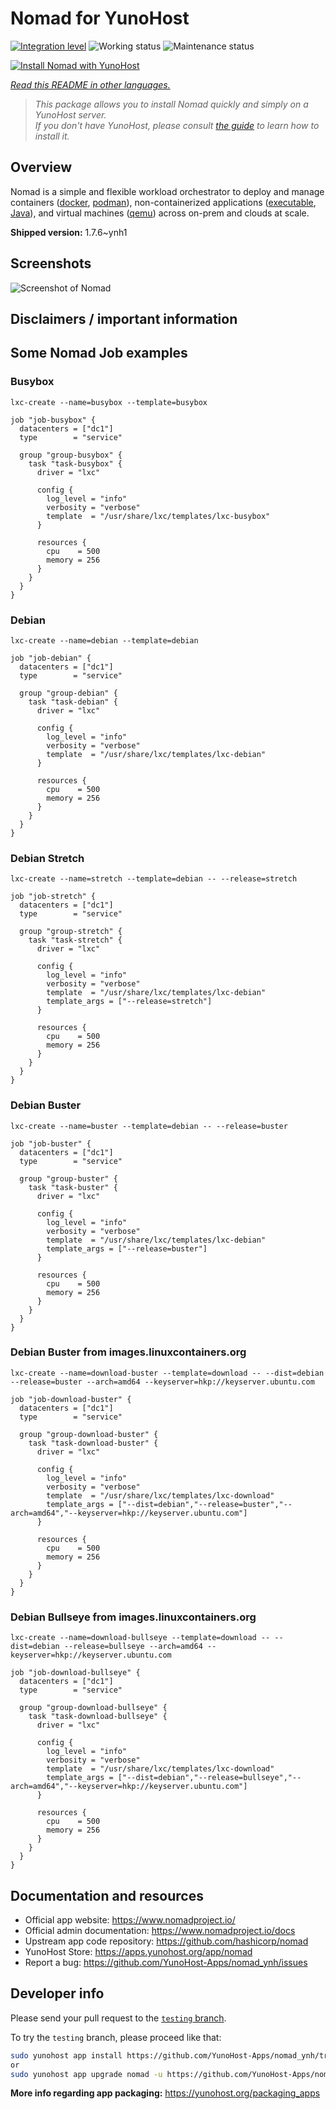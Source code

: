 <!--
N.B.: This README was automatically generated by <https://github.com/YunoHost/apps/tree/master/tools/readme_generator>
It shall NOT be edited by hand.
-->

# Nomad for YunoHost

[![Integration level](https://dash.yunohost.org/integration/nomad.svg)](https://dash.yunohost.org/appci/app/nomad) ![Working status](https://ci-apps.yunohost.org/ci/badges/nomad.status.svg) ![Maintenance status](https://ci-apps.yunohost.org/ci/badges/nomad.maintain.svg)

[![Install Nomad with YunoHost](https://install-app.yunohost.org/install-with-yunohost.svg)](https://install-app.yunohost.org/?app=nomad)

*[Read this README in other languages.](./ALL_README.md)*

> *This package allows you to install Nomad quickly and simply on a YunoHost server.*  
> *If you don't have YunoHost, please consult [the guide](https://yunohost.org/install) to learn how to install it.*

## Overview

Nomad is a simple and flexible workload orchestrator to deploy and manage containers ([docker](https://www.nomadproject.io/docs/drivers/docker.html), [podman](https://www.nomadproject.io/docs/drivers/podman)), non-containerized applications ([executable](https://www.nomadproject.io/docs/drivers/exec.html), [Java](https://www.nomadproject.io/docs/drivers/java)), and virtual machines ([qemu](https://www.nomadproject.io/docs/drivers/qemu.html)) across on-prem and clouds at scale.


**Shipped version:** 1.7.6~ynh1

## Screenshots

![Screenshot of Nomad](./doc/screenshots/assets.png)

## Disclaimers / important information

## Some Nomad Job examples

### Busybox

`lxc-create --name=busybox --template=busybox`

```
job "job-busybox" {
  datacenters = ["dc1"]
  type        = "service"

  group "group-busybox" {
    task "task-busybox" {
      driver = "lxc"

      config {
        log_level = "info"
        verbosity = "verbose"
        template  = "/usr/share/lxc/templates/lxc-busybox"
      }

      resources {
        cpu    = 500
        memory = 256
      }
    }
  }
}
```

### Debian

`lxc-create --name=debian --template=debian`

```
job "job-debian" {
  datacenters = ["dc1"]
  type        = "service"

  group "group-debian" {
    task "task-debian" {
      driver = "lxc"

      config {
        log_level = "info"
        verbosity = "verbose"
        template  = "/usr/share/lxc/templates/lxc-debian"
      }

      resources {
        cpu    = 500
        memory = 256
      }
    }
  }
}
```

### Debian Stretch

`lxc-create --name=stretch --template=debian -- --release=stretch`

```
job "job-stretch" {
  datacenters = ["dc1"]
  type        = "service"

  group "group-stretch" {
    task "task-stretch" {
      driver = "lxc"

      config {
        log_level = "info"
        verbosity = "verbose"
        template  = "/usr/share/lxc/templates/lxc-debian"
		template_args = ["--release=stretch"]
      }

      resources {
        cpu    = 500
        memory = 256
      }
    }
  }
}
```

### Debian Buster

`lxc-create --name=buster --template=debian -- --release=buster`

```
job "job-buster" {
  datacenters = ["dc1"]
  type        = "service"

  group "group-buster" {
    task "task-buster" {
      driver = "lxc"

      config {
        log_level = "info"
        verbosity = "verbose"
        template  = "/usr/share/lxc/templates/lxc-debian"
		template_args = ["--release=buster"]
      }

      resources {
        cpu    = 500
        memory = 256
      }
    }
  }
}
```

### Debian Buster from images.linuxcontainers.org

`lxc-create --name=download-buster --template=download -- --dist=debian --release=buster --arch=amd64 --keyserver=hkp://keyserver.ubuntu.com`

```
job "job-download-buster" {
  datacenters = ["dc1"]
  type        = "service"

  group "group-download-buster" {
    task "task-download-buster" {
      driver = "lxc"

      config {
        log_level = "info"
        verbosity = "verbose"
        template  = "/usr/share/lxc/templates/lxc-download"
		template_args = ["--dist=debian","--release=buster","--arch=amd64","--keyserver=hkp://keyserver.ubuntu.com"]
      }

      resources {
        cpu    = 500
        memory = 256
      }
    }
  }
}
```

### Debian Bullseye from images.linuxcontainers.org

`lxc-create --name=download-bullseye --template=download -- --dist=debian --release=bullseye --arch=amd64 --keyserver=hkp://keyserver.ubuntu.com`

```
job "job-download-bullseye" {
  datacenters = ["dc1"]
  type        = "service"

  group "group-download-bullseye" {
    task "task-download-bullseye" {
      driver = "lxc"

      config {
        log_level = "info"
        verbosity = "verbose"
        template  = "/usr/share/lxc/templates/lxc-download"
		template_args = ["--dist=debian","--release=bullseye","--arch=amd64","--keyserver=hkp://keyserver.ubuntu.com"]
      }

      resources {
        cpu    = 500
        memory = 256
      }
    }
  }
}
```

## Documentation and resources

- Official app website: <https://www.nomadproject.io/>
- Official admin documentation: <https://www.nomadproject.io/docs>
- Upstream app code repository: <https://github.com/hashicorp/nomad>
- YunoHost Store: <https://apps.yunohost.org/app/nomad>
- Report a bug: <https://github.com/YunoHost-Apps/nomad_ynh/issues>

## Developer info

Please send your pull request to the [`testing` branch](https://github.com/YunoHost-Apps/nomad_ynh/tree/testing).

To try the `testing` branch, please proceed like that:

```bash
sudo yunohost app install https://github.com/YunoHost-Apps/nomad_ynh/tree/testing --debug
or
sudo yunohost app upgrade nomad -u https://github.com/YunoHost-Apps/nomad_ynh/tree/testing --debug
```

**More info regarding app packaging:** <https://yunohost.org/packaging_apps>

